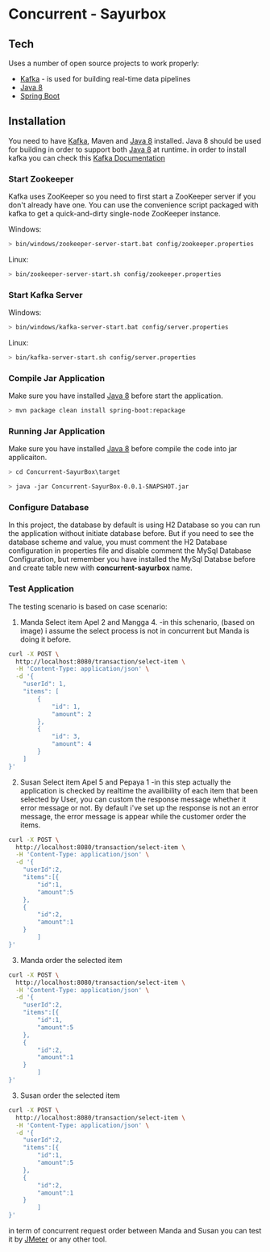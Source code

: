 # Concurrent - Sayurbox



## Tech
Uses a number of open source projects to work properly:

* [Kafka] - is used for building real-time data pipelines
* [Java 8] 
* [Spring Boot] 

## Installation

You need to have [Kafka], Maven and [Java 8]  installed.
Java 8 should be used for building in order to support both [Java 8]  at runtime.
in order to install kafka you can check this [Kafka Documentation]

### Start Zookeeper
Kafka uses ZooKeeper so you need to first start a ZooKeeper server if you don't already have one. You can use the convenience script packaged with kafka to get a quick-and-dirty single-node ZooKeeper instance.

Windows:
```sh
> bin/windows/zookeeper-server-start.bat config/zookeeper.properties
```
Linux:
```sh
> bin/zookeeper-server-start.sh config/zookeeper.properties
```
### Start Kafka Server
Windows:
```sh
> bin/windows/kafka-server-start.bat config/server.properties
```
Linux:
```sh
> bin/kafka-server-start.sh config/server.properties
```

### Compile Jar Application
Make sure you have installed [Java 8] before start the application.
```sh
> mvn package clean install spring-boot:repackage
```

### Running Jar Application
Make sure you have installed [Java 8] before compile the code into jar applicaiton.
```sh
> cd Concurrent-SayurBox\target
```
```sh
> java -jar Concurrent-SayurBox-0.0.1-SNAPSHOT.jar
```

### Configure Database
In this  project, the database by default is using H2 Database so you can run the application without initiate database before. But if you  need to see the database scheme and value, you must comment the H2 Database configuration in properties   file and disable comment the MySql Database Configuration, but remember you have installed the  MySql  Databse before and create table new with **concurrent-sayurbox** name.

### Test Application

The testing scenario is based on case scenario:
1. Manda Select item Apel 2 and  Mangga  4.
 -in this schenario, (based  on image) i assume the select process is not in concurrent but Manda is doing it before.
```sh
curl -X POST \
  http://localhost:8080/transaction/select-item \
  -H 'Content-Type: application/json' \
  -d '{
    "userId": 1,
    "items": [
        {
            "id": 1,
            "amount": 2
        },
        {
            "id": 3,
            "amount": 4
        }
    ]
}'
```
2. Susan Select item Apel 5 and  Pepaya  1
    -in this  step actually the application is checked by realtime  the availibility of each  item that been selected by User, you can custom the response message whether it error message or not. By default i've set  up the response  is  not an error message, the error message is appear while the customer order the items.
```sh
curl -X POST \
  http://localhost:8080/transaction/select-item \
  -H 'Content-Type: application/json' \
  -d '{
	"userId":2,
	"items":[{
		"id":1,
		"amount":5
	},
	{
		"id":2,
		"amount":1
	}
		]
}'
```
3. Manda order the selected item
```sh
curl -X POST \
  http://localhost:8080/transaction/select-item \
  -H 'Content-Type: application/json' \
  -d '{
	"userId":2,
	"items":[{
		"id":1,
		"amount":5
	},
	{
		"id":2,
		"amount":1
	}
		]
}'
```
3. Susan order the selected item
```sh
curl -X POST \
  http://localhost:8080/transaction/select-item \
  -H 'Content-Type: application/json' \
  -d '{
	"userId":2,
	"items":[{
		"id":1,
		"amount":5
	},
	{
		"id":2,
		"amount":1
	}
		]
}'
```
in term of concurrent request order between Manda and Susan you can test it by [JMeter] or any other tool.


   [Kafka]: <https://kafka.apache.org/>
   [Kafka Documentation]: <https://kafka.apache.org/quickstart>
   [Java 8]: <https://www.oracle.com/technetwork/java/javase/overview/java8-2100321.html>
   [Spring Boot]: <http://spring.io/projects/spring-boot>
   [JMeter]:<https://jmeter.apache.org/>
